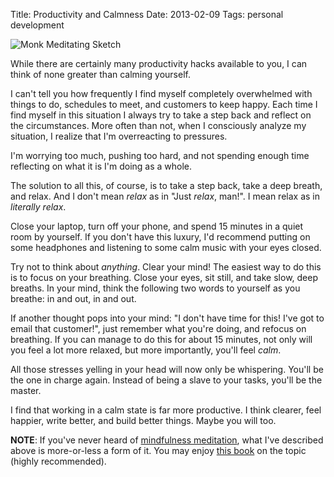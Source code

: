 Title: Productivity and Calmness
Date: 2013-02-09
Tags: personal development


![Monk Meditating Sketch][]


While there are certainly many productivity hacks available to you, I can think
of none greater than calming yourself.

I can't tell you how frequently I find myself completely overwhelmed with
things to do, schedules to meet, and customers to keep happy.  Each time I find
myself in this situation I always try to take a step back and reflect on the
circumstances.  More often than not, when I consciously analyze my situation, I
realize that I'm overreacting to pressures.

I'm worrying too much, pushing too hard, and not spending enough time
reflecting on what it is I'm doing as a whole.

The solution to all this, of course, is to take a step back, take a deep
breath, and relax.  And I don't mean *relax* as in "Just *relax*, man!".  I
mean relax as in *literally relax*.

Close your laptop, turn off your phone, and spend 15 minutes in a quiet room by
yourself.  If you don't have this luxury, I'd recommend putting on some
headphones and listening to some calm music with your eyes closed.

Try not to think about *anything*.  Clear your mind!  The easiest way to do
this is to focus on your breathing.  Close your eyes, sit still, and take slow,
deep breaths.  In your mind, think the following two words to yourself as you
breathe: in and out, in and out.

If another thought pops into your mind: "I don't have time for this!  I've got
to email that customer!", just remember what you're doing, and refocus on
breathing.  If you can manage to do this for about 15 minutes, not only will
you feel a lot more relaxed, but more importantly, you'll feel *calm*.

All those stresses yelling in your head will now only be whispering.  You'll be
the one in charge again.  Instead of being a slave to your tasks, you'll be the
master.

I find that working in a calm state is far more productive.  I think clearer,
feel happier, write better, and build better things.  Maybe you will too.

**NOTE**: If you've never heard of [mindfulness meditation][], what I've
described above is more-or-less a form of it.  You may enjoy [this book][] on
the topic (highly recommended).


  [Monk Meditating Sketch]: |filename|/images/2013/monk-meditating-sketch.png "Monk Meditating Sketch"
  [mindfulness meditation]: http://en.wikipedia.org/wiki/Mindfulness "Mindfulness"
  [this book]: http://www.amazon.com/gp/product/0807012394/ref=as_li_ss_tl?ie=UTF8&camp=1789&creative=390957&creativeASIN=0807012394&linkCode=as2&tag=rdegges-20 "Mindfulness Meditation"
